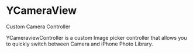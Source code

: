 YCameraView
===========

Custom Camera Controller

YCameraviewController is a custom Image picker controller that allows you to quickly switch between Camera and iPhone Photo Library.
